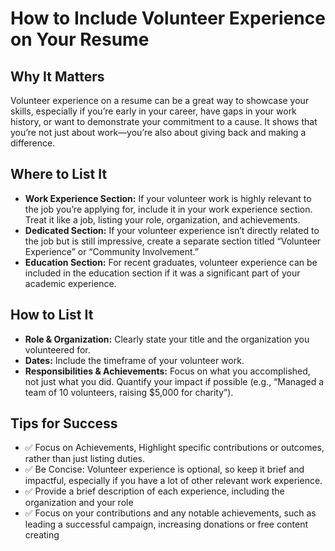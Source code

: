 # How to Include Volunteer Experience on Your Resume

## Why It Matters

Volunteer experience on a resume can be a great way to showcase your skills, especially if you’re early in your career, have gaps in your work history, or want to demonstrate your commitment to a cause. It shows that you’re not just about work—you’re also about giving back and making a difference.

## Where to List It

- **Work Experience Section:** If your volunteer work is highly relevant to the job you’re applying for, include it in your work experience section. Treat it like a job, listing your role, organization, and achievements.
- **Dedicated Section:** If your volunteer experience isn’t directly related to the job but is still impressive, create a separate section titled “Volunteer Experience” or “Community Involvement.”
- **Education Section:** For recent graduates, volunteer experience can be included in the education section if it was a significant part of your academic experience.

## How to List It

- **Role & Organization:** Clearly state your title and the organization you volunteered for.
- **Dates:** Include the timeframe of your volunteer work.
- **Responsibilities & Achievements:** Focus on what you accomplished, not just what you did. Quantify your impact if possible (e.g., “Managed a team of 10 volunteers, raising $5,000 for charity”).

## Tips for Success

- ✅ Focus on Achievements, Highlight specific contributions or outcomes, rather than just listing duties.
- ✅ Be Concise: Volunteer experience is optional, so keep it brief and impactful, especially if you have a lot of other relevant work experience.
- ✅ Provide a brief description of each experience, including the organization and your role
- ✅ Focus on your contributions and any notable achievements, such as leading a successful campaign, increasing donations or free content creating
